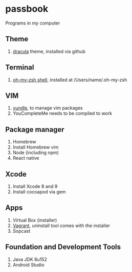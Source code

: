 # passbook
Programs in my computer

## Theme 
1. [dracula](https://draculatheme.com/terminal/) theme, installed via github

## Terminal
1. [oh-my-zsh shell](http://ohmyz.sh/), installed at /Users/name/.oh-my-zsh

## VIM
1. [vundle](https://github.com/VundleVim/Vundle.vim), to manage vim packages
2. YouCompleteMe needs to be compiled to work

## Package manager
1. Homebrew
2. Install Homebrew vim
3. Node (including npm)
4. React native

## Xcode
1. Install Xcode 8 and 9
2. Install cocoapod via gem

## Apps
1. Virtual Box (installer)
2. [Vagrant](https://www.vagrantup.com/downloads.html), uninstall tool comes with the installer
3. Sopcast

## Foundation and Development Tools
1. Java JDK 8u152
2. Android Studio
